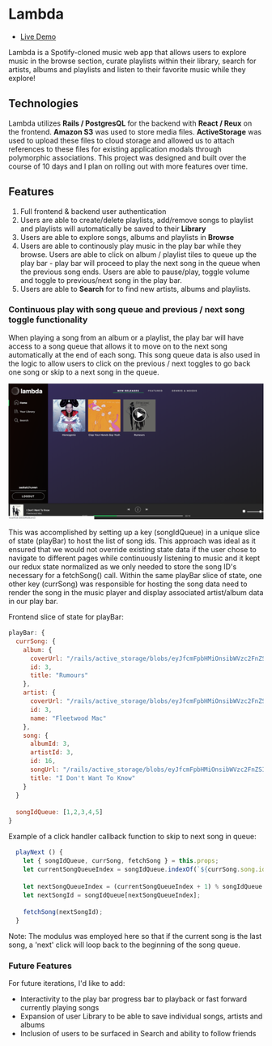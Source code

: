 # Lambda

* [Live Demo](https://lambda-music.herokuapp.com/#/)

Lambda is a Spotify-cloned music web app that allows users to explore music in the browse section, curate playlists within their library, search for artists, albums and playlists and listen to their favorite music while they explore!


## Technologies

Lambda utilizes **Rails / PostgresQL** for the backend with **React / Reux** on the frontend. **Amazon S3** was used to store media files. **ActiveStorage** was used to upload these files to cloud storage and allowed us to attach references to these files for existing application modals through polymorphic associations. This project was designed and built over the course of 10 days and I plan on rolling out with more features over time.


## Features
1. Full frontend & backend user authentication
2. Users are able to create/delete playlists, add/remove songs to playlist and playlists will automatically be saved to their **Library**
3. Users are able to explore songs, albums and playlists in **Browse**
4. Users are able to continously play music in the play bar while they browse. Users are able to click on album / playlist tiles to queue up the play bar - play bar will proceed to play the next song in the queue when the previous song ends. Users are able to pause/play, toggle volume and toggle to previous/next song in the play bar.
5. Users are able to **Search** for to find new artists, albums and playlists.






### Continuous play with song queue and previous / next song toggle functionality
When playing a song from an album or a playlist, the play bar will have access to a song queue that allows it to move on to the next song automatically at the end of each song. This song queue data is also used in the logic to allow users to click on the previous / next toggles to go back one song or skip to a next song in the queue.

![playBar Screenshot](app/assets/images/playbar-screenshot.png)


This was accomplished by setting up a key (songIdQueue) in a unique slice of state (playBar) to host the list of song ids. This approach was ideal as it ensured that we would not override existing state data if the user chose to navigate to different pages while continuously listening to music and it kept our redux state normalized as we only needed to store the song ID's necessary for a fetchSong() call. Within the same playBar slice of state, one other key (currSong) was responsible for hosting the song data need to render the song in the music player and display associated artist/album data in our play bar.


Frontend slice of state for playBar:
```js
playBar: {
  currSong: {
    album: {
      coverUrl: "/rails/active_storage/blobs/eyJfcmFpbHMiOnsibWVzc2FnZSI6IkJBaHBDdz09IiwiZXhwIjpudWxsLCJwdXIiOiJibG9iX2lkIn19--94759e61f33e7c8fd76b7859878e2ae9ce371110/fleetword-rumours.jpeg",
      id: 3,
      title: "Rumours"
    },
    artist: {
      coverUrl: "/rails/active_storage/blobs/eyJfcmFpbHMiOnsibWVzc2FnZSI6IkJBaHBDQT09IiwiZXhwIjpudWxsLCJwdXIiOiJibG9iX2lkIn19--179848640d34dfe8faf5c7fe82df4aea99d7b512/fleetwoodmac.jpg",
      id: 3,
      name: "Fleetwood Mac"
    },
    song: {
      albumId: 3,
      artistId: 3,
      id: 16,
      songUrl: "/rails/active_storage/blobs/eyJfcmFpbHMiOnsibWVzc2FnZSI6IkJBaHBHdz09IiwiZXhwIjpudWxsLCJwdXIiOiJibG9iX2lkIn19--3d3dc271188ed21487876fea38eb98df05773dfa/09+I+Don't+Want+To+Know.mp3",
      title: "I Don't Want To Know"
    }
  }

  songIdQueue: [1,2,3,4,5]
}

```


Example of a click handler callback function to skip to next song in queue:
```js
  playNext () {
    let { songIdQueue, currSong, fetchSong } = this.props;
    let currentSongQueueIndex = songIdQueue.indexOf(`${currSong.song.id}`);

    let nextSongQueueIndex = (currentSongQueueIndex + 1) % songIdQueue.length;
    let nextSongId = songIdQueue[nextSongQueueIndex];

    fetchSong(nextSongId);
  }
```
Note: The modulus was employed here so that if the current song is the last song, a 'next' click will loop back to the beginning of the song queue.



<!-- ### Selective Album / Playlist Tile Interaction

```  
handleClick (e) {
    if (e.target.nodeName === 'IMG') {
      e.preventDefault();
  }


``` -->

### Future Features
For future iterations, I'd like to add:
+ Interactivity to the play bar progress bar to playback or fast forward currently playing songs
+ Expansion of user Library to be able to save individual songs, artists and albums
+ Inclusion of users to be surfaced in Search and ability to follow friends






